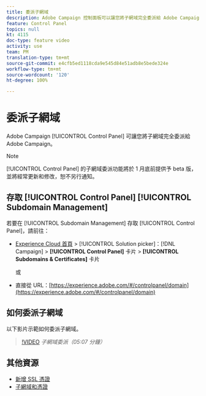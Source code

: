 ```yaml
---
title: 委派子網域
description: Adobe Campaign 控制面板可以讓您將子網域完全委派給 Adobe Campaign。請依照下列步驟以執行此操作。
feature: Control Panel
topics: null
kt: 4115
doc-type: feature video
activity: use
team: PM
translation-type: tm+mt
source-git-commit: e4cfb5ed1118cda9e545d84e51adb8e5bede324e
workflow-type: tm+mt
source-wordcount: '120'
ht-degree: 100%

---
```



# 委派子網域

Adobe Campaign [!UICONTROL Control Panel] 可讓您將子網域完全委派給 Adobe Campaign。

>[!NOTE]
>
>[!UICONTROL Control Panel] 的子網域委派功能將於 1 月底前提供予 beta 版，並將經常更新和修改，恕不另行通知。

## 存取 [!UICONTROL Control Panel] [!UICONTROL Subdomain Management]

若要在 [!UICONTROL Subdomain Management] 存取 [!UICONTROL Control Panel]，請前往：

* [Experience Cloud 首頁](https://experience.adobe.com/#/home) > [!UICONTROL Solution picker]：[!DNL Campaign] > **[!UICONTROL Control Panel]** 卡片 > **[!UICONTROL Subdomains & Certificates]** 卡片

   或
* 直接從 URL：[https://experience.adobe.com/#/controlpanel/domain](https://experience.adobe.com/#/controlpanel/domain)

## 如何委派子網域

以下影片示範如何委派子網域。

>[!VIDEO](https://video.tv.adobe.com/v/31390?quality=12)
*子網域委派（05:07 分鐘）*

## 其他資源

* [新增 SSL 憑證](/help/administrating/control-panel/adding-ssl-certificates.md)
* [子網域和憑證](https://docs.adobe.com/content/help/zh-Hant/control-panel/using/subdomains-and-certificates/renewing-subdomain-certificate.html)

